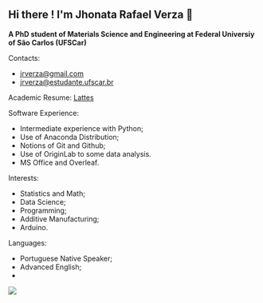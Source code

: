 ## Hi there ! I'm Jhonata Rafael Verza 👋

**A PhD student of Materials Science and Engineering at Federal Universiy of São Carlos (UFSCar)**

Contacts: 
- jrverza@gmail.com
- jrverza@estudante.ufscar.br

Academic Resume: [Lattes](http://lattes.cnpq.br/3941324607046810)
   
Software Experience:
- Intermediate experience with Python;
- Use of Anaconda Distribution;
- Notions of Git and Github;
- Use of OriginLab to some data analysis.
- MS Office and Overleaf.

Interests:
- Statistics and Math;
- Data Science;
- Programming;
- Additive Manufacturing;
- Arduino.

Languages:
- Portuguese Native Speaker;
- Advanced English;
- 
[![][1]][2]

[1]: https://user-images.githubusercontent.com/78749835/117311797-ea87f380-ae5a-11eb-90d7-4ffb9e3c4b12.png=200x200
[2]: http://lattes.cnpq.br/3941324607046810

